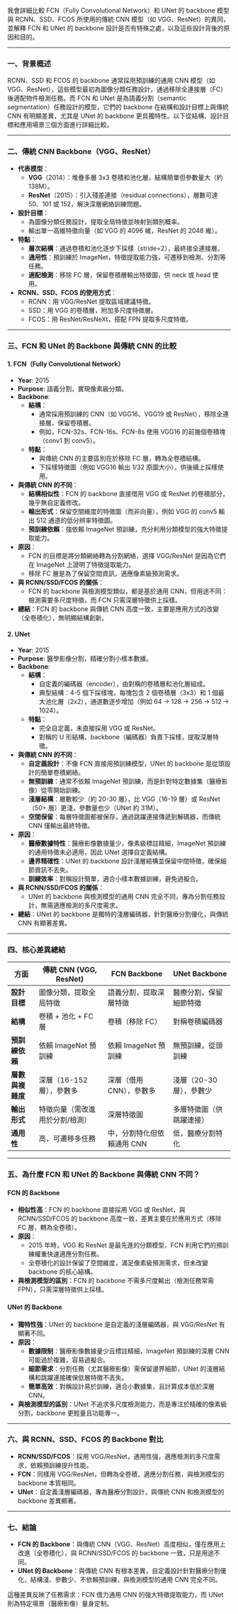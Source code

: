 

我會詳細比較 FCN（Fully Convolutional Network）和 UNet 的 backbone 模型與 RCNN、SSD、FCOS 所使用的傳統 CNN 模型（如 VGG、ResNet）的異同，並解釋 FCN 和 UNet 的 backbone 設計是否有特殊之處，以及這些設計背後的原因和目的。

---

### **一、背景概述**

RCNN、SSD 和 FCOS 的 backbone 通常採用預訓練的通用 CNN 模型（如 VGG、ResNet），這些模型最初為圖像分類任務設計，通過移除全連接層（FC）後適配物件檢測任務。而 FCN 和 UNet 是為語義分割（semantic segmentation）任務設計的模型，它們的 backbone 在結構和設計目標上與傳統 CNN 有明顯差異，尤其是 UNet 的 backbone 更具獨特性。以下從結構、設計目標和應用場景三個方面進行詳細比較。

---

### **二、傳統 CNN Backbone（VGG、ResNet）**

- **代表模型**：
    - **VGG**（2014）：堆疊多層 3x3 卷積和池化層，結構簡單但參數量大（約 138M）。
    - **ResNet**（2015）：引入殘差連接（residual connections），層數可達 50、101 或 152，解決深層網絡訓練問題。
- **設計目標**：
    - 為圖像分類任務設計，提取全局特徵並映射到類別概率。
    - 輸出單一高維特徵向量（如 VGG 的 4096 維，ResNet 的 2048 維）。
- **特點**：
    - **層次結構**：通過卷積和池化逐步下採樣（stride=2），最終接全連接層。
    - **通用性**：預訓練於 ImageNet，特徵提取能力強，可遷移到檢測、分割等任務。
    - **適配檢測**：移除 FC 層，保留卷積層輸出特徵圖，供 neck 或 head 使用。
- **RCNN、SSD、FCOS 的使用方式**：
    - RCNN：用 VGG/ResNet 提取區域建議特徵。
    - SSD：用 VGG 的卷積層，附加多尺度特徵層。
    - FCOS：用 ResNet/ResNeXt，搭配 FPN 提取多尺度特徵。

---

### **三、FCN 和 UNet 的 Backbone 與傳統 CNN 的比較**

#### **1. FCN（Fully Convolutional Network）**

- **Year**: 2015
- **Purpose**: 語義分割，實現像素級分類。
- **Backbone**:
    - **結構**：
        - 通常採用預訓練的 CNN（如 VGG16、VGG19 或 ResNet），移除全連接層，保留卷積層。
        - 例如，FCN-32s、FCN-16s、FCN-8s 使用 VGG16 的前幾個卷積塊（conv1 到 conv5）。
    - **特點**：
        - 與傳統 CNN 的主要區別在於移除 FC 層，轉為全卷積結構。
        - 下採樣特徵圖（例如 VGG16 輸出 1/32 原圖大小），供後續上採樣使用。
- **與傳統 CNN 的不同**：
    - **結構相似性**：FCN 的 backbone 直接借用 VGG 或 ResNet 的卷積部分，幾乎無自定義修改。
    - **輸出形式**：保留空間維度的特徵圖（而非向量），例如 VGG 的 conv5 輸出 512 通道的低分辨率特徵圖。
    - **預訓練依賴**：強依賴 ImageNet 預訓練，充分利用分類模型的強大特徵提取能力。
- **原因**：
    - FCN 的目標是將分類網絡轉為分割網絡，選擇 VGG/ResNet 是因為它們在 ImageNet 上證明了特徵提取能力。
    - 移除 FC 層是為了保留空間資訊，適應像素級預測需求。
- **與 RCNN/SSD/FCOS 的關係**：
    - FCN 的 backbone 與檢測模型類似，都是基於通用 CNN，但用途不同：檢測需要多尺度特徵，而 FCN 只需深層特徵供上採樣。
- **總結**：FCN 的 backbone 與傳統 CNN 高度一致，主要是應用方式的改變（全卷積化），無明顯結構創新。

#### **2. UNet**

- **Year**: 2015
- **Purpose**: 醫學影像分割，精確分割小樣本數據。
- **Backbone**:
    - **結構**：
        - 自定義的編碼器（encoder），由對稱的卷積層和池化層組成。
        - 典型結構：4-5 個下採樣塊，每塊包含 2 個卷積層（3x3）和 1 個最大池化層（2x2），通道數逐步增加（例如 64 → 128 → 256 → 512 → 1024）。
    - **特點**：
        - 完全自定義，未直接採用 VGG 或 ResNet。
        - 對稱的 U 形結構，backbone（編碼器）負責下採樣，提取深層特徵。
- **與傳統 CNN 的不同**：
    - **自定義設計**：不像 FCN 直接用預訓練模型，UNet 的 backbone 是從頭設計的簡單卷積網絡。
    - **無預訓練**：通常不依賴 ImageNet 預訓練，而是針對特定數據集（醫療影像）從零開始訓練。
    - **淺層結構**：層數較少（約 20-30 層），比 VGG（16-19 層）或 ResNet（50+ 層）更淺，參數量也少（UNet 約 31M）。
    - **空間保留**：每層特徵圖都被保存，通過跳躍連接傳遞到解碼器，而傳統 CNN 僅輸出最終特徵。
- **原因**：
    - **醫療數據特性**：醫療影像數據量少，像素級標註精細，ImageNet 預訓練的通用特徵未必適用，因此 UNet 選擇自定義結構。
    - **邊界精確性**：UNet 的 backbone 設計淺層結構並保留中間特徵，確保細節資訊不丟失。
    - **訓練效率**：對稱設計簡單，適合小樣本數據訓練，避免過擬合。
- **與 RCNN/SSD/FCOS 的關係**：
    - UNet 的 backbone 與檢測模型的通用 CNN 完全不同，專為分割任務設計，無需適應檢測的多尺度需求。
- **總結**：UNet 的 backbone 是獨特的淺層編碼器，針對醫療分割優化，與傳統 CNN 有顯著差異。

---

### **四、核心差異總結**

|**方面**|**傳統 CNN (VGG, ResNet)**|**FCN Backbone**|**UNet Backbone**|
|---|---|---|---|
|**設計目標**|圖像分類，提取全局特徵|語義分割，提取深層特徵|醫療分割，保留細節特徵|
|**結構**|卷積 + 池化 + FC 層|卷積（移除 FC）|對稱卷積編碼器|
|**預訓練依賴**|依賴 ImageNet 預訓練|依賴 ImageNet 預訓練|無預訓練，從頭訓練|
|**層數與複雜度**|深層（16-152 層），參數多|深層（借用 CNN），參數多|淺層（20-30 層），參數少|
|**輸出形式**|特徵向量（需改進用於分割/檢測）|深層特徵圖|多層特徵圖（供跳躍連接）|
|**通用性**|高，可遷移多任務|中，分割特化但依賴通用 CNN|低，醫療分割特化|

---

### **五、為什麼 FCN 和 UNet 的 Backbone 與傳統 CNN 不同？**

#### **FCN 的 Backbone**

- **相似性高**：FCN 的 backbone 直接採用 VGG 或 ResNet，與 RCNN/SSD/FCOS 的 backbone 高度一致，差異主要在於應用方式（移除 FC 層，轉為全卷積）。
- **原因**：
    - 2015 年時，VGG 和 ResNet 是最先進的分類模型，FCN 利用它們的預訓練權重快速適應分割任務。
    - 全卷積化的設計保留了空間維度，滿足像素級預測需求，但未改變 backbone 的核心結構。
- **與檢測模型的區別**：FCN 的 backbone 不需多尺度輸出（檢測任務常需 FPN），只需深層特徵供上採樣。

#### **UNet 的 Backbone**

- **獨特性強**：UNet 的 backbone 是自定義的淺層編碼器，與 VGG/ResNet 有顯著不同。
- **原因**：
    - **數據限制**：醫療影像數據量少且標註精細，ImageNet 預訓練的深層 CNN 可能過於複雜，容易過擬合。
    - **細節需求**：分割任務（尤其醫療影像）需保留邊界細節，UNet 的淺層結構和跳躍連接確保低層特徵不丟失。
    - **簡單高效**：對稱設計易於訓練，適合小數據集，且計算成本低於深層 CNN。
- **與檢測模型的區別**：UNet 不追求多尺度檢測能力，而是專注於精確的像素級分割，backbone 更輕量且功能專一。

---

### **六、與 RCNN、SSD、FCOS 的 Backbone 對比**

- **RCNN/SSD/FCOS**：採用 VGG/ResNet，通用性強，適應檢測的多尺度需求，依賴預訓練提升性能。
- **FCN**：同樣用 VGG/ResNet，但轉為全卷積，適應分割任務，與檢測模型的 backbone 本質相同。
- **UNet**：自定義淺層編碼器，專為醫療分割設計，與傳統 CNN 和檢測模型的 backbone 差異顯著。

---

### **七、結論**

- **FCN 的 Backbone**：與傳統 CNN（VGG、ResNet）高度相似，僅在應用上改進（全卷積化），與 RCNN/SSD/FCOS 的 backbone 一致，只是用途不同。
- **UNet 的 Backbone**：與傳統 CNN 有根本差異，自定義設計針對醫療分割優化，結構淺、參數少、不依賴預訓練，與檢測模型的通用 CNN 完全不同。

這種差異反映了任務需求：FCN 借力通用 CNN 的強大特徵提取能力，而 UNet 則為特定場景（醫療影像）量身定制。